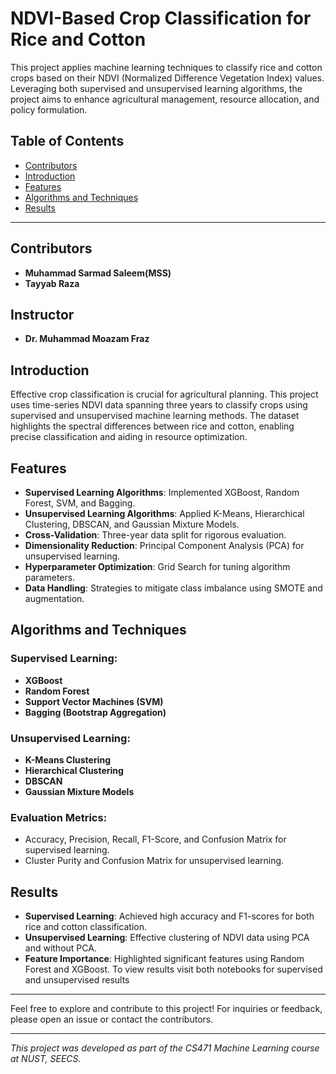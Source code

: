 # NDVI-Based Crop Classification for Rice and Cotton



This project applies machine learning techniques to classify rice and cotton crops based on their NDVI (Normalized Difference Vegetation Index) values. Leveraging both supervised and unsupervised learning algorithms, the project aims to enhance agricultural management, resource allocation, and policy formulation.

## Table of Contents

- [Contributors](#contributors)
- [Introduction](#introduction)
- [Features](#features)
- [Algorithms and Techniques](#algorithms-and-techniques)
- [Results](#results)


---
## Contributors


- **Muhammad Sarmad Saleem(MSS)**
- **Tayyab Raza**

## Instructor

- **Dr. Muhammad Moazam Fraz**


## Introduction

Effective crop classification is crucial for agricultural planning. This project uses time-series NDVI data spanning three years to classify crops using supervised and unsupervised machine learning methods. The dataset highlights the spectral differences between rice and cotton, enabling precise classification and aiding in resource optimization.

## Features

- **Supervised Learning Algorithms**: Implemented XGBoost, Random Forest, SVM, and Bagging.
- **Unsupervised Learning Algorithms**: Applied K-Means, Hierarchical Clustering, DBSCAN, and Gaussian Mixture Models.
- **Cross-Validation**: Three-year data split for rigorous evaluation.
- **Dimensionality Reduction**: Principal Component Analysis (PCA) for unsupervised learning.
- **Hyperparameter Optimization**: Grid Search for tuning algorithm parameters.
- **Data Handling**: Strategies to mitigate class imbalance using SMOTE and augmentation.

## Algorithms and Techniques

### Supervised Learning:
- **XGBoost**
- **Random Forest**
- **Support Vector Machines (SVM)**
- **Bagging (Bootstrap Aggregation)**

### Unsupervised Learning:
- **K-Means Clustering**
- **Hierarchical Clustering**
- **DBSCAN**
- **Gaussian Mixture Models**

### Evaluation Metrics:
- Accuracy, Precision, Recall, F1-Score, and Confusion Matrix for supervised learning.
- Cluster Purity and Confusion Matrix for unsupervised learning.



## Results

- **Supervised Learning**: Achieved high accuracy and F1-scores for both rice and cotton classification.
- **Unsupervised Learning**: Effective clustering of NDVI data using PCA and without PCA.
- **Feature Importance**: Highlighted significant features using Random Forest and XGBoost.
To view results visit both notebooks for supervised and unsupervised results

---

Feel free to explore and contribute to this project! For inquiries or feedback, please open an issue or contact the contributors.

---




_This project was developed as part of the CS471 Machine Learning course at NUST, SEECS._
